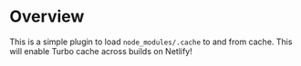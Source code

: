 # Overview

This is a simple plugin to load `node_modules/.cache` to and from cache.
This will enable Turbo cache across builds on Netlify!
